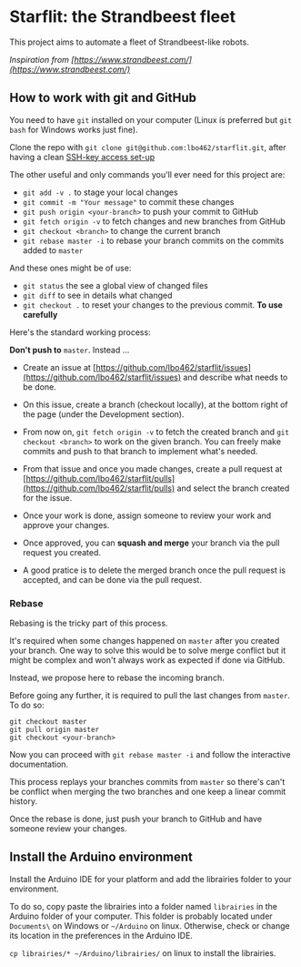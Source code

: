 # Starflit: the Strandbeest fleet

This project aims to automate a fleet of Strandbeest-like robots.

_Inspiration from [https://www.strandbeest.com/](https://www.strandbeest.com/)_

## How to work with git and GitHub

You need to have `git` installed on your computer (Linux is preferred but `git bash` for Windows works just fine).

Clone the repo with `git clone git@github.com:lbo462/starflit.git`, after having a clean [SSH-key access set-up](https://docs.github.com/en/authentication/connecting-to-github-with-ssh/generating-a-new-ssh-key-and-adding-it-to-the-ssh-agent)

The other useful and only commands you'll ever need for this project are:
- `git add -v .` to stage your local changes
- `git commit -m "Your message"` to commit these changes
- `git push origin <your-branch>` to push your commit to GitHub
- `git fetch origin -v` to fetch changes and new branches from GitHub
- `git checkout <branch>` to change the current branch
- `git rebase master -i` to rebase your branch commits on the commits added to `master`

And these ones might be of use:
- `git status` the see a global view of changed files
- `git diff` to see in details what changed
- `git checkout .` to reset your changes to the previous commit. __To use carefully__ 

Here's the standard working process:

__Don't push to__ `master`.
Instead ...

- Create an issue at [https://github.com/lbo462/starflit/issues](https://github.com/lbo462/starflit/issues)
and describe what needs to be done.

- On this issue, create a branch (checkout locally), at the bottom right of the page (under the Development section).

- From now on, `git fetch origin -v` to fetch the created branch and `git checkout <branch>` to work on the given branch.
You can freely make commits and push to that branch to implement what's needed.

- From that issue and once you made changes, create a pull request at [https://github.com/lbo462/starflit/pulls](https://github.com/lbo462/starflit/pulls)
and select the branch created for the issue.

- Once your work is done, assign someone to review your work and approve your changes.

- Once approved, you can __squash and merge__ your branch via the pull request you created.

- A good pratice is to delete the merged branch once the pull request is accepted, and can be done via the pull request.

### Rebase

Rebasing is the tricky part of this process.

It's required when some changes happened on `master` after you created your branch.
One way to solve this would be to solve merge conflict but it might be complex and won't always work as expected if done via GitHub.

Instead, we propose here to rebase the incoming branch.

Before going any further, it is required to pull the last changes from `master`.
To do so:

```shell
git checkout master
git pull origin master
git checkout <your-branch>
```

Now you can proceed with `git rebase master -i` and follow the interactive documentation.

This process replays your branches commits from `master` so there's can't be conflict when merging the two branches and one keep a linear commit history.

Once the rebase is done, just push your branch to GitHub and have someone review your changes.

## Install the Arduino environment

Install the Arduino IDE for your platform and add the librairies folder to your environment.

To do so, copy paste the librairies into a folder named `librairies` in the Arduino folder of your computer.
This folder is probably located under `Documents\` on Windows or `~/Arduino` on linux.
Otherwise, check or change its location in the preferences in the Arduino IDE.

`cp librairies/* ~/Arduino/librairies/` on linux to install the librairies.

